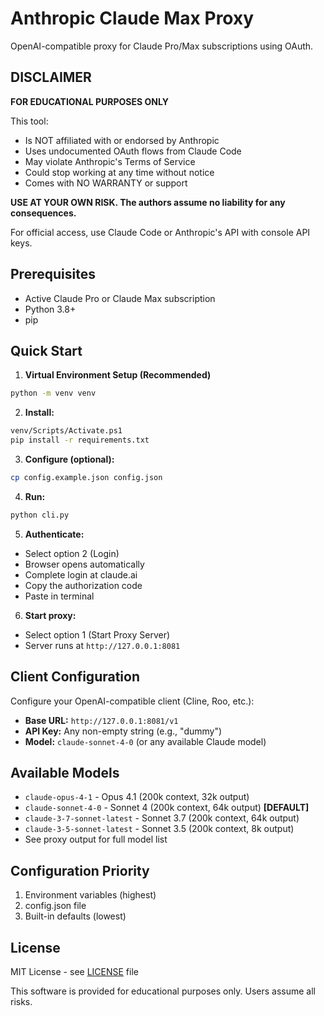 # Anthropic Claude Max Proxy

OpenAI-compatible proxy for Claude Pro/Max subscriptions using OAuth.

## DISCLAIMER

**FOR EDUCATIONAL PURPOSES ONLY**

This tool:
- Is NOT affiliated with or endorsed by Anthropic
- Uses undocumented OAuth flows from Claude Code
- May violate Anthropic's Terms of Service
- Could stop working at any time without notice
- Comes with NO WARRANTY or support

**USE AT YOUR OWN RISK. The authors assume no liability for any consequences.**

For official access, use Claude Code or Anthropic's API with console API keys.

## Prerequisites

- Active Claude Pro or Claude Max subscription
- Python 3.8+
- pip

## Quick Start

1. **Virtual Environment Setup (Recommended)**
```bash
python -m venv venv
```

2. **Install:**
```bash
venv/Scripts/Activate.ps1
pip install -r requirements.txt
```

3. **Configure (optional):**
```bash
cp config.example.json config.json
```

4. **Run:**
```bash
python cli.py
```

5. **Authenticate:**
- Select option 2 (Login)
- Browser opens automatically
- Complete login at claude.ai
- Copy the authorization code
- Paste in terminal

6. **Start proxy:**
- Select option 1 (Start Proxy Server)
- Server runs at `http://127.0.0.1:8081`

## Client Configuration

Configure your OpenAI-compatible client (Cline, Roo, etc.):

- **Base URL:** `http://127.0.0.1:8081/v1`
- **API Key:** Any non-empty string (e.g., "dummy")
- **Model:** `claude-sonnet-4-0` (or any available Claude model)

## Available Models

- `claude-opus-4-1` - Opus 4.1 (200k context, 32k output)
- `claude-sonnet-4-0` - Sonnet 4 (200k context, 64k output) **[DEFAULT]**
- `claude-3-7-sonnet-latest` - Sonnet 3.7 (200k context, 64k output)
- `claude-3-5-sonnet-latest` - Sonnet 3.5 (200k context, 8k output)
- See proxy output for full model list

## Configuration Priority

1. Environment variables (highest)
2. config.json file
3. Built-in defaults (lowest)

## License

MIT License - see [LICENSE](LICENSE) file

This software is provided for educational purposes only. Users assume all risks.